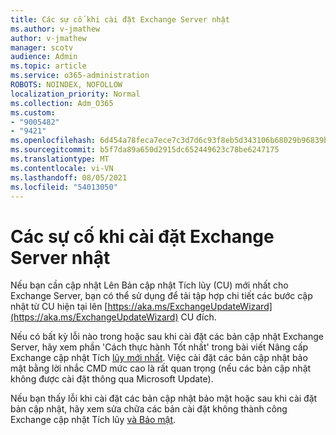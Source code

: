 ```yaml
---
title: Các sự cố khi cài đặt Exchange Server nhật
ms.author: v-jmathew
author: v-jmathew
manager: scotv
audience: Admin
ms.topic: article
ms.service: o365-administration
ROBOTS: NOINDEX, NOFOLLOW
localization_priority: Normal
ms.collection: Adm_O365
ms.custom:
- "9005482"
- "9421"
ms.openlocfilehash: 6d454a78feca7ece7c3d7d6c93f8eb5d343106b68029b96839b5ff28077d0f25
ms.sourcegitcommit: b5f7da89a650d2915dc652449623c78be6247175
ms.translationtype: MT
ms.contentlocale: vi-VN
ms.lasthandoff: 08/05/2021
ms.locfileid: "54013050"
---
```

# <a name="issues-when-installing-exchange-server-updates"></a>Các sự cố khi cài đặt Exchange Server nhật

Nếu bạn cần cập nhật Lên Bản cập nhật Tích lũy (CU) mới nhất cho Exchange Server, bạn có thể sử dụng để tải tập hợp chi tiết các bước cập nhật từ CU hiện tại lên [https://aka.ms/ExchangeUpdateWizard](https://aka.ms/ExchangeUpdateWizard) CU đích.

Nếu có bất kỳ lỗi nào trong hoặc sau khi cài đặt các bản cập nhật Exchange Server, hãy xem phần 'Cách thực hành Tốt nhất' trong bài viết Nâng cấp Exchange cập nhật Tích [lũy mới nhất](https://docs.microsoft.com/Exchange/plan-and-deploy/install-cumulative-updates). Việc cài đặt các bản cập nhật bảo mật bằng lời nhắc CMD mức cao là rất quan trọng (nếu các bản cập nhật không được cài đặt thông qua Microsoft Update).

Nếu bạn thấy lỗi khi cài đặt các bản cập nhật bảo mật hoặc sau khi cài đặt bản cập nhật, hãy xem sửa chữa các bản cài đặt không thành công Exchange cập nhật Tích lũy [và Bảo mật](https://aka.ms/exupdatefaq).
